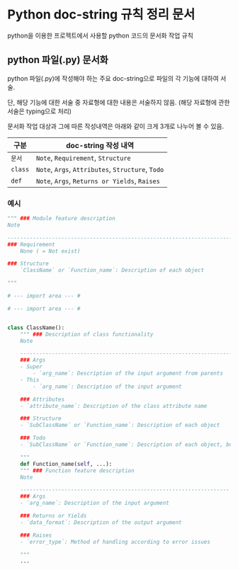 # Python doc-string 규칙 정리 문서

python을 이용한 프로젝트에서 사용할 python 코드의 문서화 작업 규칙

## python 파일(.py) 문서화

python 파일(.py)에 작성해야 하는 주요 doc-string으로 파일의 각 기능에 대하여 서술.

단, 해당 기능에 대한 서술 중 자료형에 대한 내용은 서술하지 않음. (해당 자료형에 관한 서술은 typing으로 처리)

문서화 작업 대상과 그에 따른 작성내역은 아래와 같이 크게 3개로 나누어 볼 수 있음.

| 구분    | doc-string 작성 내역                              |
| ------- | ------------------------------------------------- |
| `문서`  | `Note`, `Requirement`, `Structure`                |
| `class` | `Note`, `Args`, `Attributes`, `Structure`, `Todo` |
| `def`   | `Note`, `Args`, `Returns or Yields`, `Raises`     |


### 예시

```python
""" ### Module feature description
Note

------------------------------------------------------------------------
### Requirement
    None ( = Not exist)

### Structure
    `ClassName` or `Function_name`: Description of each object

"""

# --- import area --- #

# --- import area --- #


class ClassName():
    """ ### Description of class functionality
    Note

    ---------------------------------------------------------------------
    ### Args
    - Super
        - `arg_name`: Description of the input argument from parents
    - This
        - `arg_name`: Description of the input argument

    ### Attributes
    - `attribute_name`: Description of the class attribute name

    ### Structure
    - `SubClassName` or `Function_name`: Description of each object

    ### Todo
    - `SubClassName` or `Function_name`: Description of each object, but not written

    """
    def Function_name(self, ...):
    """ ### Function feature description
    Note

    ------------------------------------------------------------------
    ### Args
    - `arg_name`: Description of the input argument

    ### Returns or Yields
    - `data_format`: Description of the output argument

    ### Raises
    - `error_type`: Method of handling according to error issues

    """
    ...
```